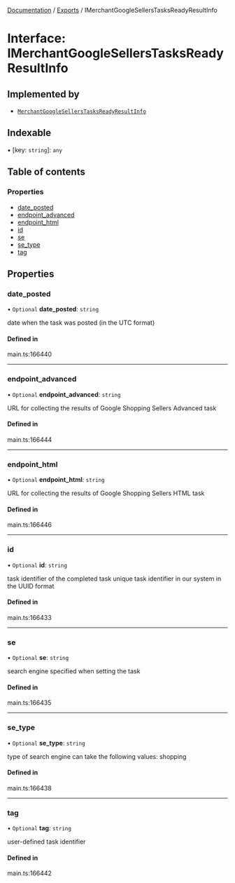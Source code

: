 [Documentation](../README.md) / [Exports](../modules.md) / IMerchantGoogleSellersTasksReadyResultInfo

# Interface: IMerchantGoogleSellersTasksReadyResultInfo

## Implemented by

- [`MerchantGoogleSellersTasksReadyResultInfo`](../classes/MerchantGoogleSellersTasksReadyResultInfo.md)

## Indexable

▪ [key: `string`]: `any`

## Table of contents

### Properties

- [date\_posted](IMerchantGoogleSellersTasksReadyResultInfo.md#date_posted)
- [endpoint\_advanced](IMerchantGoogleSellersTasksReadyResultInfo.md#endpoint_advanced)
- [endpoint\_html](IMerchantGoogleSellersTasksReadyResultInfo.md#endpoint_html)
- [id](IMerchantGoogleSellersTasksReadyResultInfo.md#id)
- [se](IMerchantGoogleSellersTasksReadyResultInfo.md#se)
- [se\_type](IMerchantGoogleSellersTasksReadyResultInfo.md#se_type)
- [tag](IMerchantGoogleSellersTasksReadyResultInfo.md#tag)

## Properties

### date\_posted

• `Optional` **date\_posted**: `string`

date when the task was posted (in the UTC format)

#### Defined in

main.ts:166440

___

### endpoint\_advanced

• `Optional` **endpoint\_advanced**: `string`

URL for collecting the results of Google Shopping Sellers Advanced task

#### Defined in

main.ts:166444

___

### endpoint\_html

• `Optional` **endpoint\_html**: `string`

URL for collecting the results of Google Shopping Sellers HTML task

#### Defined in

main.ts:166446

___

### id

• `Optional` **id**: `string`

task identifier of the completed task
unique task identifier in our system in the UUID format

#### Defined in

main.ts:166433

___

### se

• `Optional` **se**: `string`

search engine specified when setting the task

#### Defined in

main.ts:166435

___

### se\_type

• `Optional` **se\_type**: `string`

type of search engine
can take the following values: shopping

#### Defined in

main.ts:166438

___

### tag

• `Optional` **tag**: `string`

user-defined task identifier

#### Defined in

main.ts:166442
